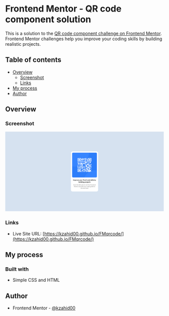 # Frontend Mentor - QR code component solution

This is a solution to the [QR code component challenge on Frontend Mentor](https://www.frontendmentor.io/challenges/qr-code-component-iux_sIO_H). Frontend Mentor challenges help you improve your coding skills by building realistic projects. 

## Table of contents

- [Overview](#overview)
  - [Screenshot](#screenshot)
  - [Links](#links)
- [My process](#my-process)
- [Author](#author)

## Overview

### Screenshot

![](./images/screenshot.png)

### Links

- Live Site URL: [https://kzahid00.github.io/FMqrcode/](https://kzahid00.github.io/FMqrcode/)

## My process

### Built with

- Simple CSS and HTML

## Author

- Frontend Mentor - [@kzahid00](https://www.frontendmentor.io/profile/yourusername)
